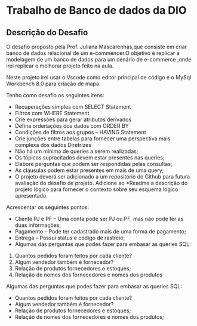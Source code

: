 # Trabalho de Banco de dados da DIO

## Descrição do Desafio

<p> O desafio proposto pela Prof. Juliana Mascarenhas,que consiste em criar banco de dados relacional de um e-commencer.O  objetivo é replicar a modelagem de um banco de dados para um cenário de e-commerce ,onde irei replicar e melhorar projeto feito na aula.</P>

<p> Neste projeto irei usar o Vscode como editor principal de código e o MySql Workbench 8.0 para criação de mapa.</p>


Tenho como desafio os seguintes itens:

* Recuperações simples com SELECT Statement
* Filtros com WHERE Statement
* Crie expressões para gerar atributos derivados
* Defina ordenações dos dados com ORDER BY
* Condições de filtros aos grupos – HAVING Statement
* Crie junções entre tabelas para fornecer uma perspectiva mais complexa dos dados
Diretrizes
* Não há um mínimo de queries a serem realizadas;
* Os tópicos supracitados devem estar presentes nas queries;
* Elabore perguntas que podem ser respondidas pelas consultas;
* As cláusulas podem estar presentes em mais de uma query;
* O projeto deverá ser adicionado a um repositório do Github para futura avaliação do desafio de projeto. Adicione ao *Readme a descrição do projeto lógico para fornecer o contexto sobre seu esquema lógico apresentado.

<p> Acrescentar os seguintes pontos:

* Cliente PJ e PF – Uma conta pode ser PJ ou PF, mas não pode ter as duas informações;
* Pagamento – Pode ter cadastrado mais de uma forma de pagamento;
* Entrega – Possui status e código de rastreio;
* Algumas das perguntas que podes fazer para embasar as queries SQL:

1. Quantos pedidos foram feitos por cada cliente?
2. Algum vendedor também é fornecedor?
3. Relação de produtos fornecedores e estoques;
4. Relação de nomes dos fornecedores e nomes dos produtos

Algumas das perguntas que podes fazer para embasar as queries SQL:

* Quantos pedidos foram feitos por cada cliente?
* Algum vendedor também é fornecedor?
* Relação de produtos fornecedores e estoques;
* Relação de nomes dos fornecedores e nomes dos produtos;